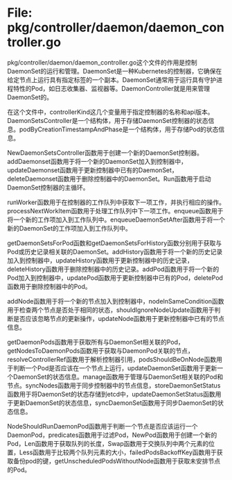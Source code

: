# File: pkg/controller/daemon/daemon_controller.go

pkg/controller/daemon/daemon_controller.go这个文件的作用是控制DaemonSet的运行和管理。DaemonSet是一种Kubernetes的控制器，它确保在给定节点上运行具有指定标签的一个副本。DaemonSet通常用于运行具有守护进程特性的Pod，如日志收集器、监视器等。DaemonController就是用来管理DaemonSet的。

在这个文件中，controllerKind这几个变量用于指定控制器的名称和api版本。DaemonSetsController是一个结构体，用于存储DaemonSet控制器的状态信息。podByCreationTimestampAndPhase是一个结构体，用于存储Pod的状态信息。

NewDaemonSetsController函数用于创建一个新的DaemonSet控制器。addDaemonset函数用于将一个新的DaemonSet加入到控制器中，updateDaemonset函数用于更新控制器中已有的DaemonSet，deleteDaemonset函数用于删除控制器中的DaemonSet。Run函数用于启动DaemonSet控制器的主循环。

runWorker函数用于在控制器的工作队列中获取下一项工作，并执行相应的操作。processNextWorkItem函数用于处理工作队列中下一项工作。enqueue函数用于将一个新的工作项加入到工作队列中。enqueueDaemonSetAfter函数用于将一个新的DaemonSet的工作项加入到工作队列中。

getDaemonSetsForPod函数和getDaemonSetsForHistory函数分别用于获取与Pod或历史记录相关联的DaemonSet。addHistory函数用于将一个新的历史记录加入到控制器中，updateHistory函数用于更新控制器中的历史记录，deleteHistory函数用于删除控制器中的历史记录。addPod函数用于将一个新的Pod加入到控制器中，updatePod函数用于更新控制器中已有的Pod，deletePod函数用于删除控制器中的Pod。

addNode函数用于将一个新的节点加入到控制器中，nodeInSameCondition函数用于检查两个节点是否处于相同的状态，shouldIgnoreNodeUpdate函数用于判断是否应该忽略节点的更新操作，updateNode函数用于更新控制器中已有的节点信息。

getDaemonPods函数用于获取所有与DaemonSet相关联的Pod，getNodesToDaemonPods函数用于获取与DaemonPod关联的节点，resolveControllerRef函数用于解析控制器引用，podsShouldBeOnNode函数用于判断一个Pod是否应该在一个节点上运行，updateDaemonSet函数用于更新一个DaemonSet的状态信息。manage函数用于管理与DaemonSet相关联的Pod和节点。syncNodes函数用于同步控制器中的节点信息，storeDaemonSetStatus函数用于将DaemonSet的状态存储到etcd中，updateDaemonSetStatus函数用于更新DaemonSet的状态信息，syncDaemonSet函数用于同步DaemonSet的状态信息。

NodeShouldRunDaemonPod函数用于判断一个节点是否应该运行一个DaemonPod，predicates函数用于过滤Pod，NewPod函数用于创建一个新的Pod，Len函数用于获取队列的长度，Swap函数用于交换队列中两个元素的位置，Less函数用于比较两个队列元素的大小，failedPodsBackoffKey函数用于获取备份pod的键，getUnscheduledPodsWithoutNode函数用于获取未安排节点的Pod。

